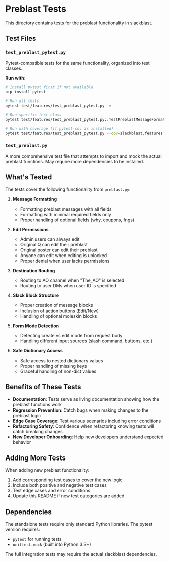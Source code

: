 # Preblast Tests

This directory contains tests for the preblast functionality in slackblast.

## Test Files

### `test_preblast_pytest.py`
Pytest-compatible tests for the same functionality, organized into test classes.

**Run with:**
```bash
# Install pytest first if not available
pip install pytest

# Run all tests
pytest test/features/test_preblast_pytest.py -v

# Run specific test class
pytest test/features/test_preblast_pytest.py::TestPreblastMessageFormatting -v

# Run with coverage (if pytest-cov is installed)
pytest test/features/test_preblast_pytest.py --cov=slackblast.features.preblast
```

### `test_preblast.py` 
A more comprehensive test file that attempts to import and mock the actual preblast functions. May require more dependencies to be installed.

## What's Tested

The tests cover the following functionality from `preblast.py`:

1. **Message Formatting**
   - Formatting preblast messages with all fields
   - Formatting with minimal required fields only
   - Proper handling of optional fields (why, coupons, fngs)

2. **Edit Permissions**
   - Admin users can always edit
   - Original Q can edit their preblast
   - Original poster can edit their preblast  
   - Anyone can edit when editing is unlocked
   - Proper denial when user lacks permissions

3. **Destination Routing**
   - Routing to AO channel when "The_AO" is selected
   - Routing to user DMs when user ID is specified

4. **Slack Block Structure**
   - Proper creation of message blocks
   - Inclusion of action buttons (Edit/New)
   - Handling of optional moleskin blocks

5. **Form Mode Detection**
   - Detecting create vs edit mode from request body
   - Handling different input sources (slash command, buttons, etc.)

6. **Safe Dictionary Access**
   - Safe access to nested dictionary values
   - Proper handling of missing keys
   - Graceful handling of non-dict values

## Benefits of These Tests

- **Documentation**: Tests serve as living documentation showing how the preblast functions work
- **Regression Prevention**: Catch bugs when making changes to the preblast logic
- **Edge Case Coverage**: Test various scenarios including error conditions
- **Refactoring Safety**: Confidence when refactoring knowing tests will catch breaking changes
- **New Developer Onboarding**: Help new developers understand expected behavior

## Adding More Tests

When adding new preblast functionality:

1. Add corresponding test cases to cover the new logic
2. Include both positive and negative test cases  
3. Test edge cases and error conditions
4. Update this README if new test categories are added

## Dependencies

The standalone tests require only standard Python libraries. The pytest version requires:
- `pytest` for running tests
- `unittest.mock` (built into Python 3.3+)

The full integration tests may require the actual slackblast dependencies. 